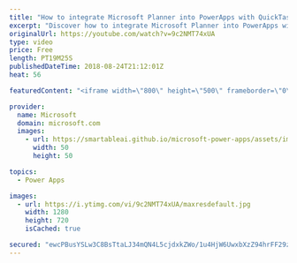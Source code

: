 ```yaml
---
title: "How to integrate Microsoft Planner into PowerApps with QuickTask"
excerpt: "Discover how to integrate Microsoft Planner into PowerApps with the QuickTask sample template. QuickTask allows you to triage your Outlook emails quickly into plans using Microsoft Planner.   Learn more: https://web.powerapps.com/home?sampleapp_preview=quicktask"
originalUrl: https://youtube.com/watch?v=9c2NMT74xUA
type: video
price: Free
length: PT19M25S
publishedDateTime: 2018-08-24T21:12:01Z
heat: 56

featuredContent: "<iframe width=\"800\" height=\"500\" frameborder=\"0\" src=\"https://www.youtube.com/embed/9c2NMT74xUA\" allow=\"accelerometer; autoplay; encrypted-media; gyroscope; picture-in-picture\" allowfullscreen></iframe>"

provider:
  name: Microsoft
  domain: microsoft.com
  images:
    - url: https://smartableai.github.io/microsoft-power-apps/assets/images/organizations/microsoft.com-50x50.jpg
      width: 50
      height: 50

topics:
  - Power Apps

images:
  - url: https://i.ytimg.com/vi/9c2NMT74xUA/maxresdefault.jpg
    width: 1280
    height: 720
    isCached: true

secured: "ewcPBusYSLw3C8BsTtaLJ34mQN4L5cjdxkZWo/1u4HjW6UwxbXzZ94hrFF29zJHhTE2tATHrhFSgMmpp4Z9FyHn1cpg63/OU8PRBOxtgq+0n/TOf1m7ZQwt9qBDh3ch8Gz56LDDHWWi17M34yzbkeu55TNkzDlJM8Pi/6syx3Px6l717cWmbnQsYmoSnip4/eEnCa1IHDkYFhwNcHo4zh6/VdhoxSEW5tbqBZOua/LfP0hta5lVDsbbg2fQPXFOWyq+xHesTrey+Oe7EeGpPGDI+M/QvO4WJIN1dgo69aelKVPSw6yxuqDS2KqMH0iy9tuNwDZgWVRM/JTUgI9yWnFDtkwyE7XAHDCBykvAh2aOPNm30K1eELmwvtPDl2wuz7LlvnhQtU/OiwqCIOlGjTiGbHqr/+0DrFjaaz4T/WQk=;096k77lb1cvdiXLO61q37w=="
---
```


